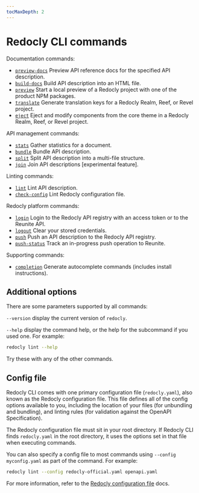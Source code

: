 ```yaml
---
tocMaxDepth: 2
---
```


# Redocly CLI commands

Documentation commands:

- [`preview-docs`](preview-docs.md) Preview API reference docs for the specified API description.
- [`build-docs`](build-docs.md) Build API description into an HTML file.
- [`preview`](preview.md) Start a local preview of a Redocly project with one of the product NPM packages.
- [`translate`](translate.md) Generate translation keys for a Redocly Realm, Reef, or Revel project.
- [`eject`](eject.md) Eject and modify components from the core theme in a Redocly Realm, Reef, or Revel project.

API management commands:

- [`stats`](stats.md) Gather statistics for a document.
- [`bundle`](bundle.md) Bundle API description.
- [`split`](split.md) Split API description into a multi-file structure.
- [`join`](join.md) Join API descriptions [experimental feature].

Linting commands:

- [`lint`](lint.md) Lint API description.
- [`check-config`](check-config.md) Lint Redocly configuration file.

Redocly platform commands:

- [`login`](login.md) Login to the Redocly API registry with an access token or to the Reunite API.
- [`logout`](logout.md) Clear your stored credentials.
- [`push`](push.md) Push an API description to the Redocly API registry.
- [`push-status`](push-status.md) Track an in-progress push operation to Reunite.

Supporting commands:

- [`completion`](completion.md) Generate autocomplete commands (includes install instructions).

## Additional options

There are some parameters supported by all commands:

`--version` display the current version of `redocly`.

`--help` display the command help, or the help for the subcommand if you used one. For example:

```bash
redocly lint --help
```

Try these with any of the other commands.

## Config file

Redocly CLI comes with one primary configuration file (`redocly.yaml`), also known as the Redocly configuration file.
This file defines all of the config options available to you, including the location of your files (for unbundling and bundling), and linting rules (for validation against the OpenAPI Specification).

The Redocly configuration file must sit in your root directory.
If Redocly CLI finds `redocly.yaml` in the root directory, it uses the options set in that file when executing commands.

You can also specify a config file to most commands using `--config myconfig.yaml` as part of the command. For example:

```bash
redocly lint --config redocly-official.yaml openapi.yaml
```

For more information, refer to the [Redocly configuration file](../configuration/index.md) docs.
